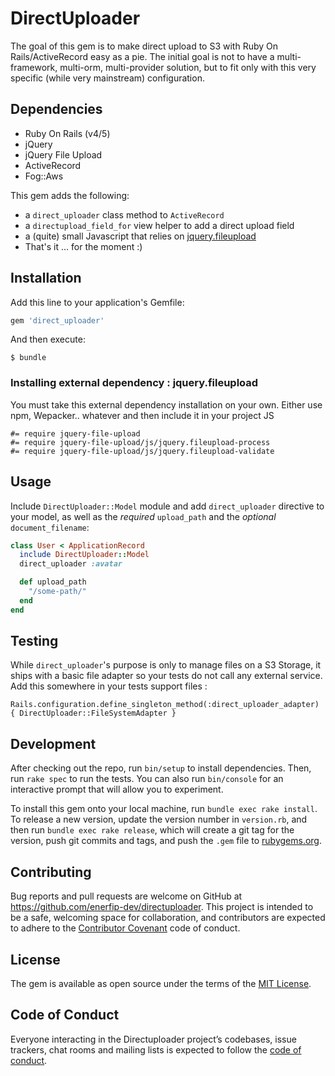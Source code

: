 # DirectUploader

The goal of this gem is to make direct upload to S3 with Ruby On Rails/ActiveRecord easy as a pie. The initial goal is not
to have a multi-framework, multi-orm, multi-provider solution, but to fit only with this very specific (while very mainstream) configuration.

## Dependencies

* Ruby On Rails (v4/5)
* jQuery
* jQuery File Upload
* ActiveRecord
* Fog::Aws

This gem adds the following:

* a `direct_uploader` class method to `ActiveRecord`
* a `directupload_field_for` view helper to add a direct upload field
* a (quite) small Javascript that relies on [jquery.fileupload](https://github.com/blueimp/jQuery-File-Upload)
* That's it ... for the moment :)

## Installation

Add this line to your application's Gemfile:

```ruby
gem 'direct_uploader'
```

And then execute:

    $ bundle

### Installing external dependency : jquery.fileupload

You must take this external dependency installation on your own. Either use npm, Wepacker.. whatever and then include it in your project JS

```
#= require jquery-file-upload
#= require jquery-file-upload/js/jquery.fileupload-process
#= require jquery-file-upload/js/jquery.fileupload-validate
```

## Usage

Include `DirectUploader::Model` module and add `direct_uploader` directive to your model, as well as the *required* `upload_path` and the *optional* `document_filename`:

```ruby
class User < ApplicationRecord
  include DirectUploader::Model
  direct_uploader :avatar

  def upload_path
    "/some-path/"
  end
end
```

## Testing
While `direct_uploader`'s purpose is only to manage files on a S3 Storage, it ships with a basic file adapter so your tests do not call any external service.
Add this somewhere in your tests support files :

```
Rails.configuration.define_singleton_method(:direct_uploader_adapter) { DirectUploader::FileSystemAdapter }
```

## Development

After checking out the repo, run `bin/setup` to install dependencies. Then, run `rake spec` to run the tests. You can also run `bin/console` for an interactive prompt that will allow you to experiment.

To install this gem onto your local machine, run `bundle exec rake install`. To release a new version, update the version number in `version.rb`, and then run `bundle exec rake release`, which will create a git tag for the version, push git commits and tags, and push the `.gem` file to [rubygems.org](https://rubygems.org).

## Contributing

Bug reports and pull requests are welcome on GitHub at https://github.com/enerfip-dev/directuploader. This project is intended to be a safe, welcoming space for collaboration, and contributors are expected to adhere to the [Contributor Covenant](http://contributor-covenant.org) code of conduct.

## License

The gem is available as open source under the terms of the [MIT License](http://opensource.org/licenses/MIT).

## Code of Conduct

Everyone interacting in the Directuploader project’s codebases, issue trackers, chat rooms and mailing lists is expected to follow the [code of conduct](https://github.com/enerfip-dev/directuploader/blob/master/CODE_OF_CONDUCT.md).
